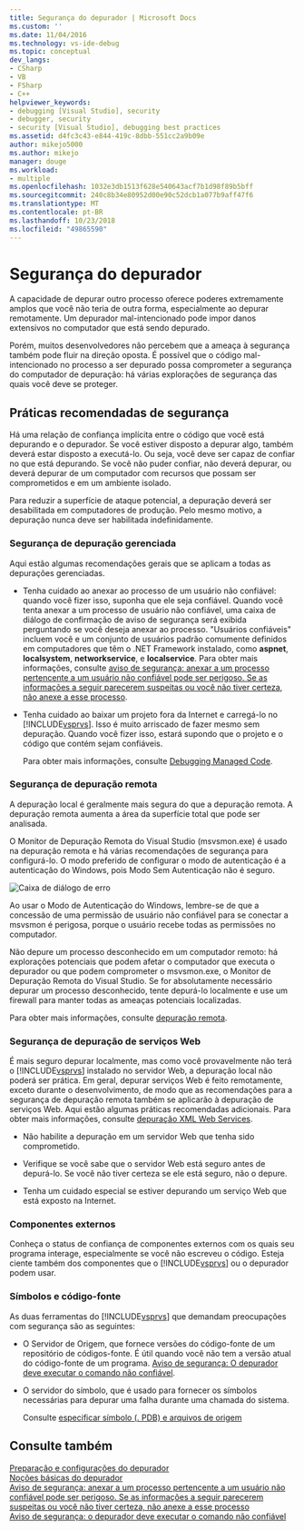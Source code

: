 ```yaml
---
title: Segurança do depurador | Microsoft Docs
ms.custom: ''
ms.date: 11/04/2016
ms.technology: vs-ide-debug
ms.topic: conceptual
dev_langs:
- CSharp
- VB
- FSharp
- C++
helpviewer_keywords:
- debugging [Visual Studio], security
- debugger, security
- security [Visual Studio], debugging best practices
ms.assetid: d4fc3c43-e844-419c-8dbb-551cc2a9b09e
author: mikejo5000
ms.author: mikejo
manager: douge
ms.workload:
- multiple
ms.openlocfilehash: 1032e3db1513f628e540643acf7b1d98f89b5bff
ms.sourcegitcommit: 240c8b34e80952d00e90c52dcb1a077b9aff47f6
ms.translationtype: MT
ms.contentlocale: pt-BR
ms.lasthandoff: 10/23/2018
ms.locfileid: "49865590"
---
```

# <a name="debugger-security"></a>Segurança do depurador
A capacidade de depurar outro processo oferece poderes extremamente amplos que você não teria de outra forma, especialmente ao depurar remotamente. Um depurador mal-intencionado pode impor danos extensivos no computador que está sendo depurado.  
  
 Porém, muitos desenvolvedores não percebem que a ameaça à segurança também pode fluir na direção oposta. É possível que o código mal-intencionado no processo a ser depurado possa comprometer a segurança do computador de depuração: há várias explorações de segurança das quais você deve se proteger.  
  
## <a name="security-best-practices"></a>Práticas recomendadas de segurança  
 Há uma relação de confiança implícita entre o código que você está depurando e o depurador. Se você estiver disposto a depurar algo, também deverá estar disposto a executá-lo. Ou seja, você deve ser capaz de confiar no que está depurando. Se você não puder confiar, não deverá depurar, ou deverá depurar de um computador com recursos que possam ser comprometidos e em um ambiente isolado.  
  
 Para reduzir a superfície de ataque potencial, a depuração deverá ser desabilitada em computadores de produção. Pelo mesmo motivo, a depuração nunca deve ser habilitada indefinidamente.  
  
### <a name="managed-debugging-security"></a>Segurança de depuração gerenciada  
 Aqui estão algumas recomendações gerais que se aplicam a todas as depurações gerenciadas.  
  
- Tenha cuidado ao anexar ao processo de um usuário não confiável: quando você fizer isso, suponha que ele seja confiável. Quando você tenta anexar a um processo de usuário não confiável, uma caixa de diálogo de confirmação de aviso de segurança será exibida perguntando se você deseja anexar ao processo. "Usuários confiáveis" incluem você e um conjunto de usuários padrão comumente definidos em computadores que têm o .NET Framework instalado, como **aspnet**, **localsystem**, **networkservice**, e **localservice**. Para obter mais informações, consulte [aviso de segurança: anexar a um processo pertencente a um usuário não confiável pode ser perigoso. Se as informações a seguir parecerem suspeitas ou você não tiver certeza, não anexe a esse processo](../debugger/security-warning-attaching-to-a-process-owned-by-an-untrusted-user.md).  
  
- Tenha cuidado ao baixar um projeto fora da Internet e carregá-lo no [!INCLUDE[vsprvs](../code-quality/includes/vsprvs_md.md)]. Isso é muito arriscado de fazer mesmo sem depuração. Quando você fizer isso, estará supondo que o projeto e o código que contém sejam confiáveis.  
  
  Para obter mais informações, consulte [Debugging Managed Code](../debugger/debugging-managed-code.md).  
  
### <a name="remote-debugging-security"></a>Segurança de depuração remota  
 A depuração local é geralmente mais segura do que a depuração remota. A depuração remota aumenta a área da superfície total que pode ser analisada.  
  
 O Monitor de Depuração Remota do Visual Studio (msvsmon.exe) é usado na depuração remota e há várias recomendações de segurança para configurá-lo. O modo preferido de configurar o modo de autenticação é a autenticação do Windows, pois Modo Sem Autenticação não é seguro.  
  
 ![Caixa de diálogo de erro](../debugger/media/dbg_err_remotepermissionschanged.png "DBG_ERR_RemotePermissionsChanged")  
  
 Ao usar o Modo de Autenticação do Windows, lembre-se de que a concessão de uma permissão de usuário não confiável para se conectar a msvsmon é perigosa, porque o usuário recebe todas as permissões no computador.  
  
 Não depure um processo desconhecido em um computador remoto: há explorações potenciais que podem afetar o computador que executa o depurador ou que podem comprometer o msvsmon.exe, o Monitor de Depuração Remota do Visual Studio. Se for absolutamente necessário depurar um processo desconhecido, tente depurá-lo localmente e use um firewall para manter todas as ameaças potenciais localizadas.  
  
 Para obter mais informações, consulte [depuração remota](../debugger/remote-debugging.md).  
  
### <a name="web-services-debugging-security"></a>Segurança de depuração de serviços Web  
 É mais seguro depurar localmente, mas como você provavelmente não terá o [!INCLUDE[vsprvs](../code-quality/includes/vsprvs_md.md)] instalado no servidor Web, a depuração local não poderá ser prática. Em geral, depurar serviços Web é feito remotamente, exceto durante o desenvolvimento, de modo que as recomendações para a segurança de depuração remota também se aplicarão à depuração de serviços Web. Aqui estão algumas práticas recomendadas adicionais. Para obter mais informações, consulte [depuração XML Web Services](https://msdn.microsoft.com/library/c900b137-9fbd-4f59-91b5-9c2c6ce06f00).  
  
-   Não habilite a depuração em um servidor Web que tenha sido comprometido.  
  
-   Verifique se você sabe que o servidor Web está seguro antes de depurá-lo. Se você não tiver certeza se ele está seguro, não o depure.  
  
-   Tenha um cuidado especial se estiver depurando um serviço Web que está exposto na Internet.  
  
### <a name="external-components"></a>Componentes externos  
 Conheça o status de confiança de componentes externos com os quais seu programa interage, especialmente se você não escreveu o código. Esteja ciente também dos componentes que o [!INCLUDE[vsprvs](../code-quality/includes/vsprvs_md.md)] ou o depurador podem usar.  
  
### <a name="symbols-and-source-code"></a>Símbolos e código-fonte  
 As duas ferramentas do [!INCLUDE[vsprvs](../code-quality/includes/vsprvs_md.md)] que demandam preocupações com segurança são as seguintes:  
  
- O Servidor de Origem, que fornece versões do código-fonte de um repositório de códigos-fonte. É útil quando você não tem a versão atual do código-fonte de um programa. [Aviso de segurança: O depurador deve executar o comando não confiável](../debugger/security-warning-debugger-must-execute-untrusted-command.md).  
  
- O servidor do símbolo, que é usado para fornecer os símbolos necessárias para depurar uma falha durante uma chamada do sistema.  
  
  Consulte [especificar símbolo (. PDB) e arquivos de origem](../debugger/specify-symbol-dot-pdb-and-source-files-in-the-visual-studio-debugger.md)  
  
## <a name="see-also"></a>Consulte também  
 [Preparação e configurações do depurador](../debugger/debugger-settings-and-preparation.md)   
 [Noções básicas do depurador](../debugger/getting-started-with-the-debugger.md)   
 [Aviso de segurança: anexar a um processo pertencente a um usuário não confiável pode ser perigoso. Se as informações a seguir parecerem suspeitas ou você não tiver certeza, não anexe a esse processo](../debugger/security-warning-attaching-to-a-process-owned-by-an-untrusted-user.md)   
 [Aviso de segurança: o depurador deve executar o comando não confiável](../debugger/security-warning-debugger-must-execute-untrusted-command.md)